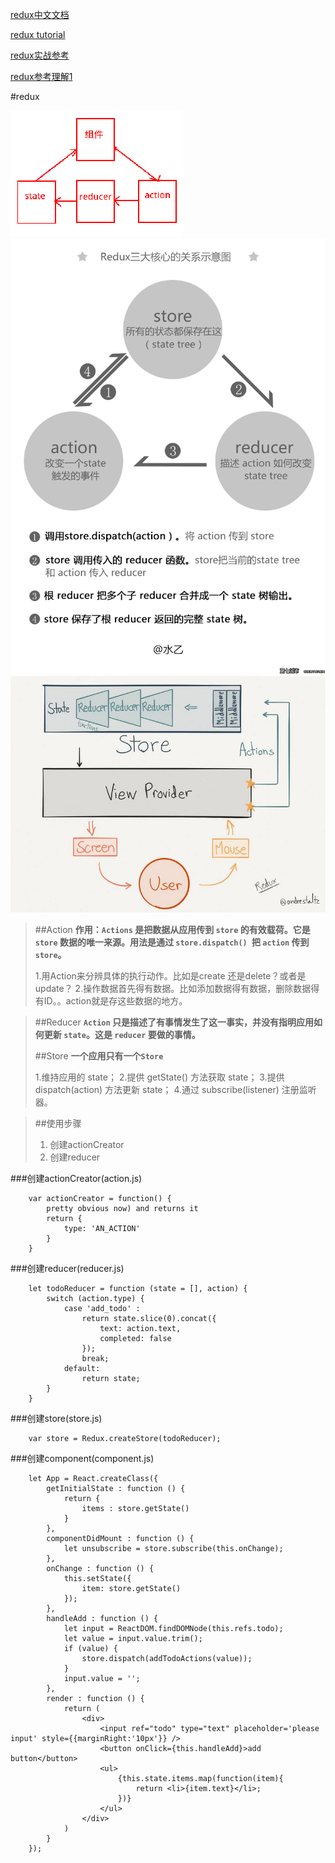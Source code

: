 [redux中文文档](http://camsong.github.io/redux-in-chinese/index.html)

[redux tutorial](https://github.com/react-guide/redux-tutorial-cn)

[redux实战参考](http://bluereader.org/article/89427686)

[redux参考理解1](https://segmentfault.com/a/1190000004208610)

#redux

![](./img/redux.png)
![](./img/redux-core.jpg)
![](./img/redux.jpg)

>##Action
> **作用：`Actions` 是把数据从应用传到 `store` 的有效载荷。它是 `store` 数据的唯一来源。用法是通过 `store.dispatch() `把 `action` 传到 `store`。**
> 
> 1.用Action来分辨具体的执行动作。比如是create 还是delete？或者是update？
> 2.操作数据首先得有数据。比如添加数据得有数据，删除数据得有ID。。action就是存这些数据的地方。

>##Reducer
> **`Action` 只是描述了有事情发生了这一事实，并没有指明应用如何更新 `state`。这是 `reducer` 要做的事情。**
>
>##Store
> **一个应用只有一个`Store`**
> 
> 1.维持应用的 state；
> 2.提供 getState() 方法获取 state；
> 3.提供 dispatch(action) 方法更新 state；
> 4.通过 subscribe(listener) 注册监听器。




>##使用步骤
> 1. 创建actionCreator
> 2. 创建reducer






###创建actionCreator(action.js)

        var actionCreator = function() {
            pretty obvious now) and returns it
            return {
                type: 'AN_ACTION'
            }
        }

###创建reducer(reducer.js)

        let todoReducer = function (state = [], action) {
            switch (action.type) {
                case 'add_todo' : 
                    return state.slice(0).concat({
                        text: action.text,
                        completed: false
                    });
                    break;
                default:
                    return state;
            }
        }

###创建store(store.js)

        var store = Redux.createStore(todoReducer);

###创建component(component.js)

        let App = React.createClass({
            getInitialState : function () {
                return {
                    items : store.getState()
                }   
            },
            componentDidMount : function () {
                let unsubscribe = store.subscribe(this.onChange);
            },
            onChange : function () {
                this.setState({
                    item: store.getState()
                });
            },
            handleAdd : function () {
                let input = ReactDOM.findDOMNode(this.refs.todo);
                let value = input.value.trim();
                if (value) {
                    store.dispatch(addTodoActions(value));
                }
                input.value = '';
            },
            render : function () {
                return (
                    <div>
                        <input ref="todo" type="text" placeholder='please input' style={{marginRight:'10px'}} />
                        <button onClick={this.handleAdd}>add button</button>
                        <ul>
                            {this.state.items.map(function(item){
                                return <li>{item.text}</li>;
                            })}
                        </ul>
                    </div>          
                )
            }
        });